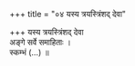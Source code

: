 +++
title = "०४ यस्य त्रयस्त्रिंशद् देवा"

+++
यस्य त्रयस्त्रिंशद् देवा  
अङ्गे सर्वे समाहिताः ।  
स्कम्भं (…) ॥
